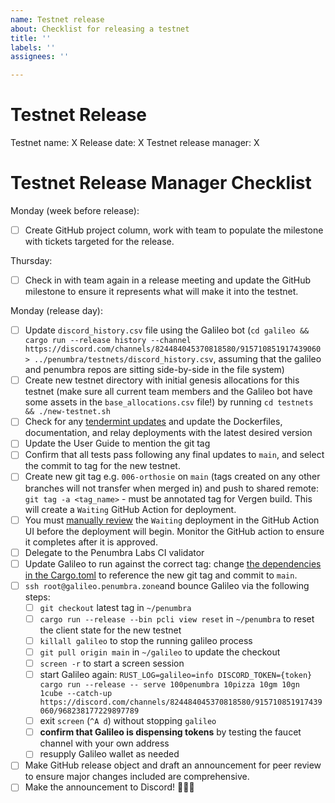 ```yaml
---
name: Testnet release
about: Checklist for releasing a testnet
title: ''
labels: ''
assignees: ''

---
```


# Testnet Release

Testnet name: X
Release date: X
Testnet release manager: X

# Testnet Release Manager Checklist

Monday (week before release):

- [ ] Create GitHub project column, work with team to populate the milestone with tickets targeted for the release.

Thursday:

- [ ] Check in with team again in a release meeting and update the GitHub milestone to ensure it represents what will make it into the testnet.

Monday (release day):

- [ ] Update `discord_history.csv` file using the Galileo bot (`cd galileo && cargo run --release history
  --channel https://discord.com/channels/824484045370818580/915710851917439060 >
  ../penumbra/testnets/discord_history.csv`, assuming that the galileo and penumbra repos are
  sitting side-by-side in the file system)
- [ ] Create new testnet directory with initial genesis allocations for this testnet (make sure all
  current team members and the Galileo bot have some assets in the `base_allocations.csv` file!) by
  running `cd testnets && ./new-testnet.sh`
- [ ] Check for any [tendermint updates](https://github.com/tendermint/tendermint/releases) and update the Dockerfiles, documentation, and relay deployments with the latest desired version
- [ ] Update the User Guide to mention the git tag
- [ ] Confirm that all tests pass following any final updates to `main`, and select the commit to tag for the new testnet.
- [ ] Create new git tag e.g. `006-orthosie` on `main` (tags created on any other branches will not transfer when merged in) and push to shared remote: `git tag -a <tag_name>` - must be annotated tag for Vergen build. This will create a `Waiting` GitHub Action for deployment.
- [ ] You must [manually review](https://docs.github.com/en/actions/managing-workflow-runs/reviewing-deployments) the `Waiting` deployment in the GitHub Action UI before the deployment will begin. Monitor the GitHub action to ensure it completes after it is approved.
- [ ] Delegate to the Penumbra Labs CI validator
- [ ] Update Galileo to run against the correct tag: change [the dependencies in the Cargo.toml](https://github.com/penumbra-zone/galileo/blob/main/Cargo.toml#L11) to reference the new git tag and commit to `main`.
- [ ] `ssh root@galileo.penumbra.zone`and bounce Galileo via the following steps:
  - [ ] `git checkout` latest tag in `~/penumbra`
  - [ ] `cargo run --release --bin pcli view reset` in `~/penumbra` to reset the client state for the new testnet
  - [ ] `killall galileo` to stop the running galileo process
  - [ ] `git pull origin main` in `~/galileo` to update the checkout
  - [ ] `screen -r` to start a screen session
  - [ ] start Galileo again: `RUST_LOG=galileo=info DISCORD_TOKEN={token} cargo run --release -- serve 100penumbra 10pizza 10gm 10gn 1cube --catch-up https://discord.com/channels/824484045370818580/915710851917439060/968238177229897789`
  - [ ] exit `screen` (`^A d`) without stopping `galileo`
  - [ ] **confirm that Galileo is dispensing tokens** by testing the faucet channel with your own address
  - [ ] resupply Galileo wallet as needed
- [ ] Make GitHub release object and draft an announcement for peer review to ensure major changes included are comprehensive.
- [ ] Make the announcement to Discord! 🎉🎉🎉
